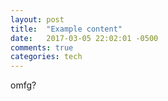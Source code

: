 ```yaml
---
layout: post
title:  "Example content"
date:   2017-03-05 22:02:01 -0500
comments: true
categories: tech
---
```


omfg?